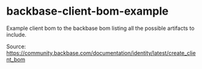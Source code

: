 # backbase-client-bom-example

Example client bom to the backbase bom listing all the possible artifacts to include.

Source: https://community.backbase.com/documentation/identity/latest/create_client_bom
